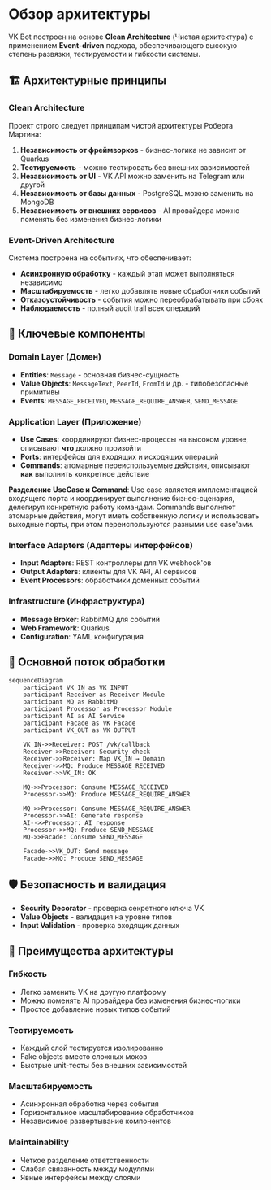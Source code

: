# Обзор архитектуры

VK Bot построен на основе **Clean Architecture** (Чистая архитектура) с применением **Event-driven** подхода, обеспечивающего высокую степень развязки, тестируемости и гибкости системы.

## 🏗️ Архитектурные принципы

### Clean Architecture
Проект строго следует принципам чистой архитектуры Роберта Мартина:

1. **Независимость от фреймворков** - бизнес-логика не зависит от Quarkus
2. **Тестируемость** - можно тестировать без внешних зависимостей
3. **Независимость от UI** - VK API можно заменить на Telegram или другой
4. **Независимость от базы данных** - PostgreSQL можно заменить на MongoDB
5. **Независимость от внешних сервисов** - AI провайдера можно поменять без изменения бизнес-логики

### Event-Driven Architecture

Система построена на событиях, что обеспечивает:
- **Асинхронную обработку** - каждый этап может выполняться независимо
- **Масштабируемость** - легко добавлять новые обработчики событий
- **Отказоустойчивость** - события можно переобрабатывать при сбоях
- **Наблюдаемость** - полный audit trail всех операций

## 🎯 Ключевые компоненты

### Domain Layer (Домен)
- **Entities**: `Message` - основная бизнес-сущность
- **Value Objects**: `MessageText`, `PeerId`, `FromId` и др. - типобезопасные примитивы
- **Events**: `MESSAGE_RECEIVED`, `MESSAGE_REQUIRE_ANSWER`, `SEND_MESSAGE`

### Application Layer (Приложение)
- **Use Cases**: координируют бизнес-процессы на высоком уровне, описывают **что** должно произойти
- **Ports**: интерфейсы для входящих и исходящих операций
- **Commands**: атомарные переиспользуемые действия, описывают **как** выполнить конкретное действие

**Разделение UseCase и Command**:
Use case является имплементацией входящего порта и координирует выполнение бизнес-сценария, делегируя конкретную работу командам. Commands выполняют атомарные действия, могут иметь собственную логику и использовать выходные порты, при этом переиспользуются разными use case'ами.

### Interface Adapters (Адаптеры интерфейсов)
- **Input Adapters**: REST контроллеры для VK webhook'ов
- **Output Adapters**: клиенты для VK API, AI сервисов
- **Event Processors**: обработчики доменных событий

### Infrastructure (Инфраструктура)
- **Message Broker**: RabbitMQ для событий
- **Web Framework**: Quarkus
- **Configuration**: YAML конфигурация

## 🔄 Основной поток обработки

```mermaid
sequenceDiagram
    participant VK_IN as VK INPUT
    participant Receiver as Receiver Module
    participant MQ as RabbitMQ
    participant Processor as Processor Module
    participant AI as AI Service
    participant Facade as VK Facade
    participant VK_OUT as VK OUTPUT

    VK_IN->>Receiver: POST /vk/callback
    Receiver->>Receiver: Security check
    Receiver->>Receiver: Map VK_IN → Domain
    Receiver->>MQ: Produce MESSAGE_RECEIVED
    Receiver->>VK_IN: OK

    MQ->>Processor: Consume MESSAGE_RECEIVED
    Processor->>MQ: Produce MESSAGE_REQUIRE_ANSWER

    MQ->>Processor: Consume MESSAGE_REQUIRE_ANSWER
    Processor->>AI: Generate response
    AI-->>Processor: AI response
    Processor->>MQ: Produce SEND_MESSAGE
    MQ->>Facade: Consume SEND_MESSAGE

    Facade->>VK_OUT: Send message
    Facade->>MQ: Produce SEND_MESSAGE
```

## 🛡️ Безопасность и валидация

- **Security Decorator** - проверка секретного ключа VK
- **Value Objects** - валидация на уровне типов
- **Input Validation** - проверка входящих данных

## 🎨 Преимущества архитектуры

### Гибкость
- Легко заменить VK на другую платформу
- Можно поменять AI провайдера без изменения бизнес-логики
- Простое добавление новых типов событий

### Тестируемость  
- Каждый слой тестируется изолированно
- Fake objects вместо сложных моков
- Быстрые unit-тесты без внешних зависимостей

### Масштабируемость
- Асинхронная обработка через события
- Горизонтальное масштабирование обработчиков
- Независимое развертывание компонентов

### Maintainability
- Четкое разделение ответственности
- Слабая связанность между модулями
- Явные интерфейсы между слоями

